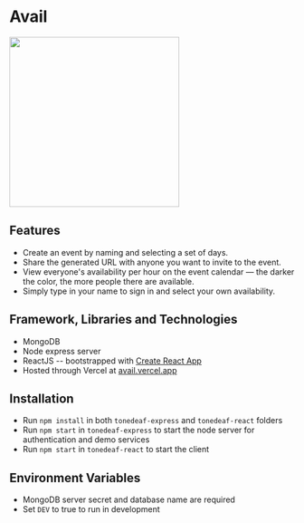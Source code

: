 # Avail

<img src="https://user-images.githubusercontent.com/63682846/131833470-4307256c-83dd-4cf5-b383-a34731178526.png" width=300/>



## Features
- Create an event by naming and selecting a set of days.
- Share the generated URL with anyone you want to invite to the event.
- View everyone's availability per hour on the event calendar &mdash; the darker the color, the more people there are available.
- Simply type in your name to sign in and select your own availability.



## Framework, Libraries and Technologies
- MongoDB
- Node express server
- ReactJS -- bootstrapped with [Create React App](https://github.com/facebook/create-react-app)
- Hosted through Vercel at [avail.vercel.app](https://avail.vercel.app)



## Installation
- Run `npm install` in both `tonedeaf-express` and `tonedeaf-react` folders
- Run `npm start` in `tonedeaf-express` to start the node server for authentication and demo services
- Run `npm start` in `tonedeaf-react` to start the client


## Environment Variables
- MongoDB server secret and database name are required
- Set `DEV` to true to run in development